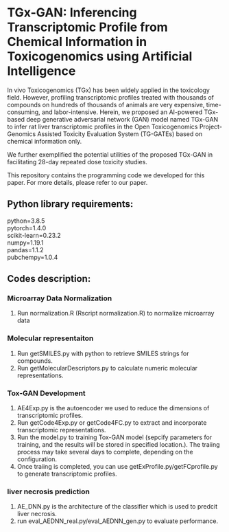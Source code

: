 # TGx-GAN: Inferencing Transcriptomic Profile from Chemical Information in Toxicogenomics using Artificial Intelligence
In vivo Toxicogenomics (TGx) has been widely applied in the toxicology field. However, profiling transcriptomic profiles treated with thousands of compounds on hundreds of thousands of animals are very expensive, time-consuming, and labor-intensive. Herein, we proposed an AI-powered TGx-based deep generative adversarial network (GAN) model named TGx-GAN to infer rat liver transcriptomic profiles in the Open Toxicogenomics Project-Genomics Assisted Toxicity Evaluation System (TG-GATEs) based on chemical information only.<br>

We further exemplified the potential utilities of the proposed TGx-GAN in facilitating 28-day repeated dose toxicity studies.<br>

This repository contains the programming code we developed for this paper. For more details, please refer to our paper.
## Python library requirements:
python=3.8.5<br>
pytorch=1.4.0<br>
scikit-learn=0.23.2<br>
numpy=1.19.1<br>
pandas=1.1.2<br>
pubchempy=1.0.4<br>
## Codes description:
### Microarray Data Normalization
  1. Run normalization.R (Rscript normalization.R) to normalize microarray data

### Molecular representaiton
  1. Run getSMILES.py with python to retrieve SMILES strings for compounds.
  2. Run getMolecularDescriptors.py to calculate numeric molecular representations.
### Tox-GAN Development
  1. AE4Exp.py is the autoencoder we used to reduce the dimensions of transcriptomic profiles.
  2. Run getCode4Exp.py or getCode4FC.py to extract and incorporate transcriptomic representations.
  3. Run the model.py to training Tox-GAN model (sepcify parameters for training, and the results will be stored in specified location.). The traiing process may take several days to complete, depending on the configuration.
  4. Once traiing is completed, you can use getExProfile.py/getFCprofile.py to generate transcriptomic profiles.
### liver necrosis prediction
  1. AE_DNN.py is the architecture of the classifier which is used to predcit liver necrosis.
  2. run eval_AEDNN_real.py/eval_AEDNN_gen.py to evaluate performance.
